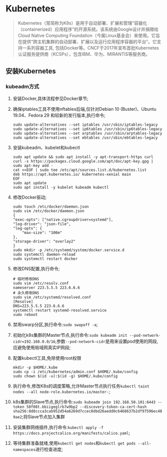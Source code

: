 # Kubernetes

> Kubernetes（常简称为K8s）是用于自动部署、扩展和管理“容器化（containerized）应用程序”的开源系统。该系统由Google设计并捐赠给Cloud Native Computing Foundation（今属Linux基金会）来使用。它旨在提供“跨主机集群的自动部署、扩展以及运行应用程序容器的平台”。它支持一系列容器工具, 包括Docker等。CNCF于2017年宣布首批Kubernetes认证服务提供商（KCSPs），包含IBM、华为、MIRANTIS等服务商。 

## 安装Kubernetes

### kubeadm方式

1. 安装Docker,具体流程参见Docker章节;
2. 确保iptables工具不使用nftables后端,仅针对Debian 10 (Buster)、Ubuntu 19.04、Fedora 29 和较新的发行版本,执行命令;

    ```shell
    sudo update-alternatives --set iptables /usr/sbin/iptables-legacy
    sudo update-alternatives --set ip6tables /usr/sbin/ip6tables-legacy
    sudo update-alternatives --set arptables /usr/sbin/arptables-legacy
    sudo update-alternatives --set ebtables /usr/sbin/ebtables-legacy
    ```
3. 安装kubeadm、kubelet和kubectl

    ```shell
    sudo apt update && sudo apt install -y apt-transport-https curl
    curl -s https://packages.cloud.google.com/apt/doc/apt-key.gpg | sudo apt-key add -
    cat <<EOF | sudo tee /etc/apt/sources.list.d/kubernetes.list
    deb https://apt.kubernetes.io/ kubernetes-xenial main
    EOF
    sudo apt update
    sudo apt install -y kubelet kubeadm kubectl
    ```
4. 修改Docker驱动;

    ```shell
    sudo touch /etc/docker/daemon.json
    sudo vim /etc/docker/daemon.json
    {
    "exec-opts": ["native.cgroupdriver=systemd"],
    "log-driver": "json-file",
    "log-opts": {
        "max-size": "100m"
    },
    "storage-driver": "overlay2"
    }
    sudo mkdir -p /etc/systemd/system/docker.service.d
    sudo systemctl daemon-reload
    sudo systemctl restart docker
    ```
5. 修改DNS配置,执行命令;

    ```shell
    # 临时修改DNS
    sudo vim /etc/resolv.conf
    nameserver 223.5.5.5 223.6.6.6
    # 永久修改DNS
    sudo vim /etc/systemd/resolved.conf
    [Resolve]
    DNS=223.5.5.5 223.6.6.6
    systemctl restart systemd-resolved.service
    sudo reboot
    ```
6. 禁用swarp分区,执行命令:`sudo swapoff -a`;
7. 初始化k8s集群的Master节点,执行命令:`sudo kubeadm init --pod-network-cidr=192.168.0.0/16`,参数`--pod-network-cidr`是用来设置pod使用的网段,应避免使用局域网真实IP网段;
8. 配置kubectl工具,免除使用root权限

    ```shell
    mkdir -p $HOME/.kube
    sudo cp -i /etc/kubernetes/admin.conf $HOME/.kube/config
    sudo chown $(id -u):$(id -g) $HOME/.kube/config
    ```

9. 执行命令,修改K8s的调度策略,允许Master节点执行任务`kubectl taint nodes --all node-role.kubernetes.io/master-`;
10. k8s集群的Slave节点,执行命令:`sudo kubeadm join 192.168.50.101:6443 --token 58f08t.bbiigeglrb7w9bp2 --discovery-token-ca-cert-hash sha256:8d8ccca3cab952d54a6269d7ccec0dbd26aedd0c6468637b2df97596ec489ae2`;将Slave节点加入集群
11. 安装集群网络插件,执行命令:`kubectl apply -f https://docs.projectcalico.org/manifests/calico.yaml`;
12. 等待集群准备就绪,使用`kubectl get nodes`和`kubectl get pods --all-namespaces`进行检查进度;
